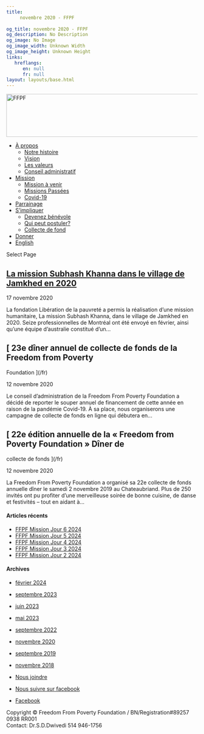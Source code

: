 ```yaml
---
title: 
     novembre 2020 - FFPF
    
og_title: novembre 2020 - FFPF
og_description: No Description
og_image: No Image
og_image_width: Unknown Width
og_image_height: Unknown Height
links:
   hreflangs:
      en: null
      fr: null
layout: layouts/base.html
---
```

[ <img src='/wp-content/uploads/2018/10/logo-ffpf.webp' width='505'
height='113' alt='FFPF' /> ](/en/sponsorship-tag/surgery/)

  * [ À propos ](/fr/a-propos)
    * [ Notre histoire ](/fr/a-propos#histoire)
    * [ Vision ](/fr/a-propos#vision)
    * [ Les valeurs ](/fr/a-propos#valeurs)
    * [ Conseil administratif ](/fr/a-propos#conseil)
  * [ Mission ](/fr/mission)
    * [ Mission à venir ](/fr/mission#venir)
    * [ Missions Passées ](/fr/mission#passées)
    * [ Covid-19 ](/fr/covid-19)
  * [ Parrainage ](/fr/parrainage/)
  * [ S’impliquer ](/fr/simpliquer)
    * [ Devenez bénévole ](/fr/simpliquer#benevole)
    * [ Qui peut postuler? ](/fr/simpliquer#inscrire)
    * [ Collecte de fond ](/fr/simpliquer#collecte)
  * [ Donner ](/donner)
  * [ English ]( /en/article/2020/11/)

[ ]( )

Select Page

##  [ La mission Subhash Khanna dans le village de Jamkhed en 2020 ](/fr)

17 novembre 2020

La fondation Libération de la pauvreté a permis la réalisation d’une mission
humanitaire, La mission Subhash Khanna, dans le village de Jamkhed en 2020.
Seize professionnelles de Montréal ont été envoyé en février, ainsi qu’une
équipe d’australie constitué d’un...

##  [ 23e dîner annuel de collecte de fonds de la Freedom from Poverty
Foundation ](/fr)

12 novembre 2020

Le conseil d’administration de la Freedom From Poverty Foundation a décidé de
reporter le souper annuel de financement de cette année en raison de la
pandémie Covid-19. À sa place, nous organiserons une campagne de collecte de
fonds en ligne qui débutera en...

##  [ 22e édition annuelle de la « Freedom from Poverty Foundation » Dîner de
collecte de fonds ](/fr)

12 novembre 2020

La Freedom From Poverty Foundation a organisé sa 22e collecte de fonds
annuelle dîner le samedi 2 novembre 2019 au Chateaubriand. Plus de 250 invités
ont pu profiter d’une merveilleuse soirée de bonne cuisine, de danse et
festivités – tout en aidant à...

####  Articles récents

  * [ FFPF Mission Jour 6 2024 ]( /fr/article/2024/02/09/ffpf-mission-jour-6-2024/)
  * [ FFPF Mission Jour 5 2024 ](/fr)
  * [ FFPF Mission Jour 4 2024 ]( /fr/article/2024/02/08/mission-ffpf-2024-jour-4/)
  * [ FFPF Mission Jour 3 2024 ]( /fr/article/2024/02/06/mission-ffpf-2023-jour-3/)
  * [ FFPF Mission Jour 2 2024 ]( /fr/article/2024/02/05/mission-ffpf-2024-jour-2/)

####  Archives

  * [ février 2024 ]( /en/article/2024/02/)
  * [ septembre 2023 ]( /en/article/2023/09/)
  * [ juin 2023 ]( /en/article/2023/06/)
  * [ mai 2023 ]( /en/article/2023/05/)
  * [ septembre 2022 ]( /en/article/2022/09/)
  * [ novembre 2020 ](index.html)
  * [ septembre 2019 ]( /en/article/2019/09/)
  * [ novembre 2018 ]( /en/article/2018/11/)

  * [ Nous joindre ](/fr/nous-joindre/)
  * [ Nous suivre sur facebook ](https://www.facebook.com/freedomfrompoverty/)

  * [ Facebook  ](https://www.facebook.com/freedomfrompoverty/)

Copyright © Freedom From Poverty Foundation / BN/Registration#89257 0938 RR001  
Contact: Dr.S.D.Dwivedi 514 946-1756

